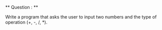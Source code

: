** Question : **

Write a program that asks the user to input two numbers and the type of operation (+, -, /, *).